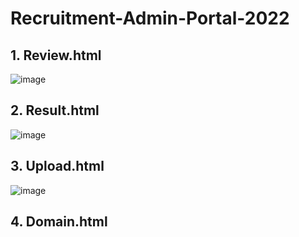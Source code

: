 # Recruitment-Admin-Portal-2022

## 1. Review.html

![image](https://user-images.githubusercontent.com/78701779/151301929-eab87b7e-49ff-41eb-8200-1641854617d7.png)


## 2. Result.html

![image](https://user-images.githubusercontent.com/78701779/151301984-b3057213-878f-4df4-8de8-c1a1a7182a36.png)

## 3. Upload.html

![image](https://user-images.githubusercontent.com/78701779/151302047-5c7e8023-7ef3-40fd-8488-b04b59f163d2.png)


## 4. Domain.html


